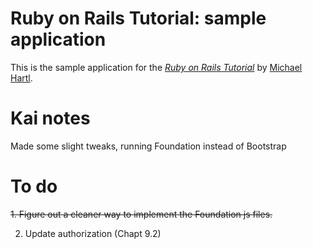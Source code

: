 # Ruby on Rails Tutorial: sample application

This is the sample application for
the [*Ruby on Rails Tutorial*](http://railstutorial.org/)
by [Michael Hartl](http://michaelhartl.com/).

# Kai notes

Made some slight tweaks, running Foundation instead of Bootstrap

# To do

~~1. Figure out a cleaner way to implement the Foundation js files.~~

2. Update authorization (Chapt 9.2)